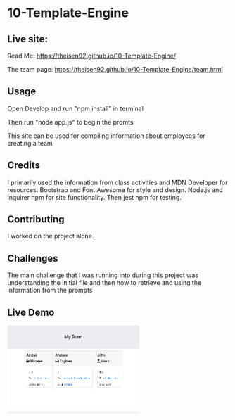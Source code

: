 # 10-Template-Engine

## Live site:

Read Me:
https://theisen92.github.io/10-Template-Engine/

The team page:
https://theisen92.github.io/10-Template-Engine/team.html

## Usage

Open Develop and run "npm install" in terminal

Then run "node app.js" to begin the promts

This site can be used for compiling information about employees for creating a team

## Credits

I primarily used the information from class activities and MDN Developer for resources. Bootstrap and Font Awesome for style and design. Node.js and inquirer npm for site functionality. Then jest npm for testing.

## Contributing

I worked on the project alone.

## Challenges

The main challenge that I was running into during this project was understanding the initial file and then how to retrieve and using the information from the prompts

## Live Demo

<a href="https://www.youtube.com/watch?v=XRuq37ZpMiU&feature=youtu.be" target="_blank"><img src="Assets/demo-image.png" 
alt="image of the team page - link to to demo video" width="300" height="200"/></a>

